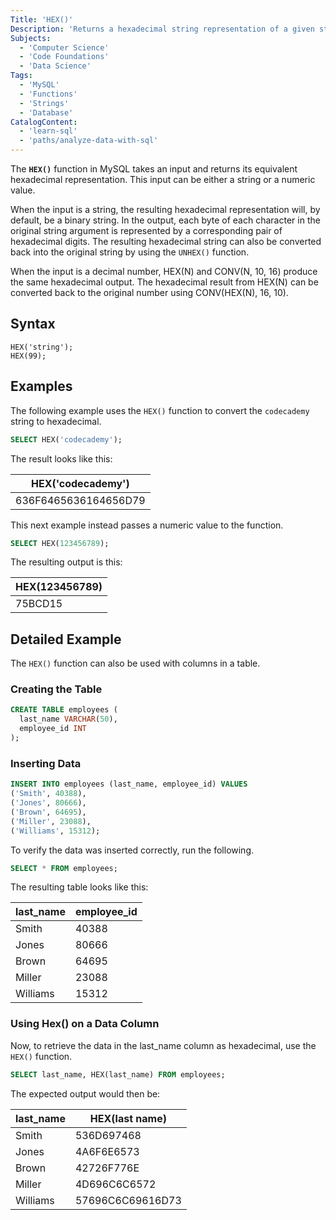 ```yaml
---
Title: 'HEX()'
Description: 'Returns a hexadecimal string representation of a given string or numeric argument.'
Subjects:
  - 'Computer Science'
  - 'Code Foundations'
  - 'Data Science'
Tags:
  - 'MySQL'
  - 'Functions'
  - 'Strings'
  - 'Database'
CatalogContent:
  - 'learn-sql'
  - 'paths/analyze-data-with-sql'
---
```


The **`HEX()`** function in MySQL takes an input and returns its equivalent hexadecimal representation. This input can be either a string or a numeric value.

When the input is a string, the resulting hexadecimal representation will, by default, be a binary string. In the output, each byte of each character in the original string argument is represented by a corresponding pair of hexadecimal digits. The resulting hexadecimal string can also be converted back into the original string by using the `UNHEX()` function.

When the input is a decimal number, HEX(N) and CONV(N, 10, 16) produce the same hexadecimal output. The hexadecimal result from HEX(N) can be converted back to the original number using CONV(HEX(N), 16, 10).

 ## Syntax

```pseudo
HEX('string');
HEX(99);
```

## Examples

The following example uses the `HEX()` function to convert the `codecademy` string to hexadecimal.

```sql
SELECT HEX('codecademy');
```

The result looks like this:

| HEX('codecademy')   |
| ------------------- |
| 636F6465636164656D79 |

This next example instead passes a numeric value to the function.

```sql
SELECT HEX(123456789);
```

The resulting output is this:

| HEX(123456789) |
| -------------- |
| 75BCD15        |

## Detailed Example

The `HEX()` function can also be used with columns in a table.

### Creating the Table

```sql
CREATE TABLE employees (
  last_name VARCHAR(50),
  employee_id INT
);
```

### Inserting Data

```sql
INSERT INTO employees (last_name, employee_id) VALUES
('Smith', 40388),
('Jones', 80666),
('Brown', 64695),
('Miller', 23088),
('Williams', 15312);
```

To verify the data was inserted correctly, run the following.

```sql
SELECT * FROM employees;
```

The resulting table looks like this:

| last_name | employee_id |
| --------- | ----------- |
| Smith     | 40388       |
| Jones     | 80666       |
| Brown     | 64695       |
| Miller    | 23088       |
| Williams  | 15312       |

### Using Hex() on a Data Column

Now, to retrieve the data in the last_name column as hexadecimal, use the `HEX()` function.

```sql
SELECT last_name, HEX(last_name) FROM employees;
```

The expected output would then be:

| last_name | HEX(last name)   |
| --------- | ---------------- |
| Smith     | 536D697468       |
| Jones     | 4A6F6E6573       |
| Brown     | 42726F776E       |
| Miller    | 4D696C6C6572     |
| Williams  | 57696C6C69616D73 |